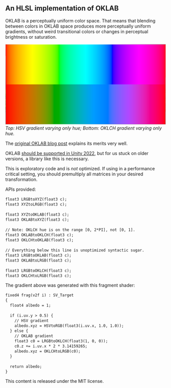 ## An HLSL implementation of OKLAB

OKLAB is a perceptually uniform color space. That means that blending
between colors in OKLAB space produces more perceptually uniform gradients,
without weird transitional colors or changes in perceptual brightness or
saturation.

![HSV vs OKLCH gradient](hsv_vs_oklab_gradient.PNG)
*Top: HSV gradient varying only hue; Bottom: OKLCH gradient varying only hue.*

The [original OKLAB blog post](https://bottosson.github.io/posts/oklab/)
explains its merits very well.

OKLAB [should be supported in Unity
2022](https://twitter.com/bjornornorn/status/1512428218892095496?lang=en), but
for us stuck on older versions, a library like this is necessary.

This is exploratory code and is *not* optimized. If using in a performance
critical setting, you should premultiply all matrices in your desired
transformation.

APIs provided:
```
float3 LRGBtoXYZ(float3 c);
float3 XYZtoLRGB(float3 c);

float3 XYZtoOKLAB(float3 c);
float3 OKLABtoXYZ(float3 c);

// Note: OKLCH hue is on the range [0, 2*PI], not [0, 1].
float3 OKLABtoOKLCH(float3 c);
float3 OKLCHtoOKLAB(float3 c);

// Everything below this line is unoptimized syntactic sugar.
float3 LRGBtoOKLAB(float3 c);
float3 OKLABtoLRGB(float3 c);

float3 LRGBtoOKLCH(float3 c);
float3 OKLCHtoLRGB(float3 c);
```

The gradient above was generated with this fragment shader:
```
fixed4 frag(v2f i) : SV_Target
{
  float4 albedo = 1;

  if (i.uv.y > 0.5) {
    // HSV gradient
    albedo.xyz = HSVtoRGB(float3(i.uv.x, 1.0, 1.0));
  } else {
    // OKLAB gradient
    float3 c0 = LRGBtoOKLCH(float3(1, 0, 0));
    c0.z += i.uv.x * 2 * 3.14159265;
    albedo.xyz = OKLCHtoLRGB(c0);
  }

  return albedo;
}
```

This content is released under the MIT license.
